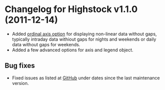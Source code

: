# Changelog for Highstock v1.1.0 (2011-12-14)
        
- Added [ordinal axis option](/stock/ref#xAxis--ordinal) for displaying non-linear data without gaps, typically intraday data withiout gaps for nights and weekends or daily data without gaps for weekends.
- Added a few advanced options for axis and legend object.

## Bug fixes
- Fixed issues as listed at [GitHub](https://github.com/highslide-software/highcharts.com/commits/master) under dates since the last maintenance version.